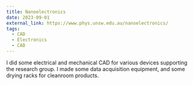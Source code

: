 ```yaml
---
title: Nanoelectronics
date: 2023-09-01
external_link: https://www.phys.unsw.edu.au/nanoelectronics/
tags:
  - CAD
  - Electronics
  - CAD
---
```


I did some electrical and mechanical CAD for various devices supporting the research group. I made some data acquisition equipment, and some drying racks for cleanroom products.

<!--more-->

